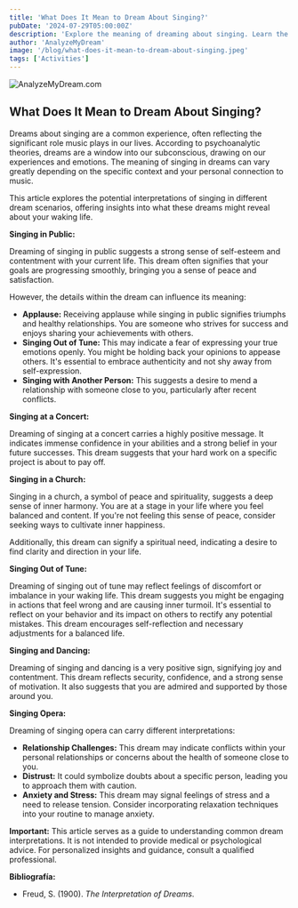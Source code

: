 ```yaml
---
title: 'What Does It Mean to Dream About Singing?'
pubDate: '2024-07-29T05:00:00Z'
description: 'Explore the meaning of dreaming about singing. Learn the interpretations for singing in public, at a concert, etc.'
author: 'AnalyzeMyDream'
image: '/blog/what-does-it-mean-to-dream-about-singing.jpeg'
tags: ['Activities']
---
```


![AnalyzeMyDream.com](/blog/what-does-it-mean-to-dream-about-singing.jpeg)

## What Does It Mean to Dream About Singing?

Dreams about singing are a common experience, often reflecting the significant role music plays in our lives. According to psychoanalytic theories, dreams are a window into our subconscious, drawing on our experiences and emotions. The meaning of singing in dreams can vary greatly depending on the specific context and your personal connection to music.

This article explores the potential interpretations of singing in different dream scenarios, offering insights into what these dreams might reveal about your waking life.

**Singing in Public:**

Dreaming of singing in public suggests a strong sense of self-esteem and contentment with your current life. This dream often signifies that your goals are progressing smoothly, bringing you a sense of peace and satisfaction.

However, the details within the dream can influence its meaning:

- **Applause:** Receiving applause while singing in public signifies triumphs and healthy relationships. You are someone who strives for success and enjoys sharing your achievements with others.
- **Singing Out of Tune:**  This may indicate a fear of expressing your true emotions openly. You might be holding back your opinions to appease others. It's essential to embrace authenticity and not shy away from self-expression.
- **Singing with Another Person:** This suggests a desire to mend a relationship with someone close to you, particularly after recent conflicts.

**Singing at a Concert:**

Dreaming of singing at a concert carries a highly positive message. It indicates immense confidence in your abilities and a strong belief in your future successes. This dream suggests that your hard work on a specific project is about to pay off.

**Singing in a Church:**

Singing in a church, a symbol of peace and spirituality, suggests a deep sense of inner harmony. You are at a stage in your life where you feel balanced and content.  If you're not feeling this sense of peace, consider seeking ways to cultivate inner happiness.

Additionally, this dream can signify a spiritual need, indicating a desire to find clarity and direction in your life.

**Singing Out of Tune:**

Dreaming of singing out of tune may reflect feelings of discomfort or imbalance in your waking life. This dream suggests you might be engaging in actions that feel wrong and are causing inner turmoil. It's essential to reflect on your behavior and its impact on others to rectify any potential mistakes. This dream encourages self-reflection and necessary adjustments for a balanced life.

**Singing and Dancing:**

Dreaming of singing and dancing is a very positive sign, signifying joy and contentment. This dream reflects security, confidence, and a strong sense of motivation.  It also suggests that you are admired and supported by those around you.

**Singing Opera:**

Dreaming of singing opera can carry different interpretations:

- **Relationship Challenges:** This dream may indicate conflicts within your personal relationships or concerns about the health of someone close to you.
- **Distrust:** It could symbolize doubts about a specific person, leading you to approach them with caution.
- **Anxiety and Stress:** This dream may signal feelings of stress and a need to release tension. Consider incorporating relaxation techniques into your routine to manage anxiety.

**Important:** This article serves as a guide to understanding common dream interpretations. It is not intended to provide medical or psychological advice. For personalized insights and guidance, consult a qualified professional.

**Bibliografía:**

- Freud, S. (1900). *The Interpretation of Dreams*.